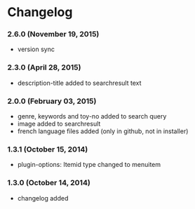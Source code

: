 # Changelog

### 2.6.0 (November 19, 2015)

  - version sync

### 2.3.0 (April 28, 2015)

  - description-title added to searchresult text

### 2.0.0 (February 03, 2015)

  - genre, keywords and toy-no added to search query
  - image added to searchresult
  - french language files added (only in github, not in installer)
  
### 1.3.1 (October 15, 2014)

  - plugin-options: Itemid type changed to menuitem
  
### 1.3.0 (October 14, 2014)

  - changelog added
  